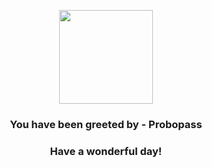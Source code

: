 <p align="center">
    <img src="https://raw.githubusercontent.com/PokeAPI/sprites/master/sprites/pokemon/476.png" width="150" height="150">
</p>
<h3 align="center">You have been greeted by - <b>Probopass</b></h3>
<h3 align="center">Have a wonderful day!</h3>
